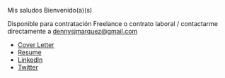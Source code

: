 Mis saludos Bienvenido(a)(s)

Disponible para contratación Freelance o contrato laboral / contactarme directamente a dennysjmarquez@gmail.com


 * [Cover Letter](https://dennysjmarquez.github.io/portfolio/Cover-Letter.pdf)
 * [Resume](https://dennysjmarquez.github.io/portfolio/Resume.pdf)
 * [LinkedIn](https://www.linkedin.com/in/dennysjmarquez/)
 * [Twitter](https://twitter.com/infocodes)
 
